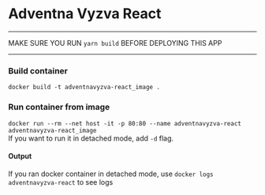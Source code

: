 # Adventna Vyzva React

<hr>

MAKE SURE YOU RUN `yarn build` BEFORE DEPLOYING THIS APP

<hr>

### Build container
`docker build -t adventnavyzva-react_image .`

### Run container from image
`docker run --rm --net host -it -p 80:80 --name adventnavyzva-react adventnavyzva-react_image`
<br />
If you want to run it in detached mode, add `-d` flag.

#### Output
If you ran docker container in detached mode, use `docker logs adventnavyzva-react` to see logs
